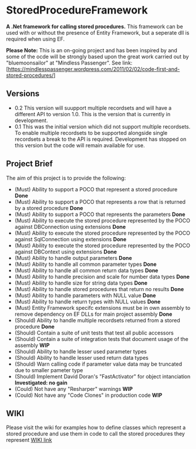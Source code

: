 # StoredProcedureFramework #
**A .Net framework for calling stored procedures.**
This framework can be used with or without the presence of Entity Framework, but a seperate dll is required when using EF.

**Please Note:**
This is an on-going project and has been inspired by and some of the ocde will be strongly based upon the great work carried out by "bluemoonsailor" at "Mindless Passenger". 
See link: [https://mindlesspassenger.wordpress.com/2011/02/02/code-first-and-stored-procedures/]

## Versions
* 0.2 This version will suupport multiple recordsets and will have a different API to version 1.0. This is the version that is currently in development.
* 0.1 This was the initial version which did not support multiple recordsets. To enable multiple recordsets to be supported alongside single recordsets a break to the API is required. Development has stopped on this version but the code will remain available for use.

## Project Brief ##
The aim of this project is to provide the following:
* (Must) Ability to support a POCO that represent a stored procedure  **Done**
* (Must) Ability to support a POCO that represents a row that is returned by a stored procedure  **Done**
* (Must) Ability to support a POCO that represents the parameters  **Done**
* (Must) Ability to execute the stored procedure represented by the POCO against DBConnection using extensions  **Done**
* (Must) Ability to execute the stored procedure represented by the POCO against SqlConnection using extensions **Done**
* (Must) Ability to execute the stored procedure represented by the POCO against DBContext using extensions **Done**
* (Must) Ability to handle output parameters **Done**
* (Must) Ability to handle all common parameter types **Done**
* (Must) Ability to handle all common return data types **Done**
* (Must) Ability to handle precision and scale for number data types **Done**
* (Must) Ability to handle size for string data types **Done**
* (Must) Ability to handle stored procedures that return no results **Done**
* (Must) Ability to handle parameters with NULL value **Done**
* (Must) Ability to handle return types with NULL values **Done**
* (Must) Entity Framework specifc extensions must be in own assembly to remove dependency on EF DLLs for main project assembly **Done**
* (Should) Ability to handle multiple recordsets returned from a stored procedure **Done**
* (Should) Contain a suite of unit tests that test all public accessors
* (Should) Contain a suite of integration tests that document usage of the assembly **WIP**
* (Should) Ability to handle lesser used parameter types
* (Should) Ability to handle lesser used return data types
* (Should) Warn calling code if parameter value data may be truncated due to smaller pameter type
* (Should) Implement David Doran's "FastActivator" for object intanciation **Investigated: no gain**
* (Could) Not have any "Resharper" warnings **WIP**
* (Could) Not have any "Code Clones" in production code **WIP**

## WIKI ##
Please visit the wiki for examples how to define classes which represent a stored procedure and use them in code to call the stored procedures they represent [WIKI link](https://github.com/dibley1973/StoredProcedureFramework/wiki)
